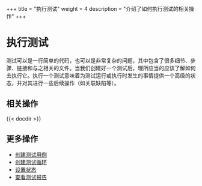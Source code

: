 +++
title = "执行测试"
weight = 4
description = "介绍了如何执行测试的相关操作"
+++

# 执行测试

测试可以是一行简单的代码，也可以是非常复杂的问题，其中包含了很多细节、步骤、链接和与之相关的文件。当我们创建好一个测试后，理所应当的应该了解如何去执行它。执行一个测试意味着为测试运行或执行时发生的事情提供一个高级的状态，并对其进行一些后续操作（如关联缺陷等）。

## 相关操作

{{< docdir >}}

## 更多操作

- [创建测试用例](../case-management/create-case)
- [创建测试循环](../test-cycle/create-cycle)
- [设置状态](../setting/status)
- [查看测试报告](../test-report/)